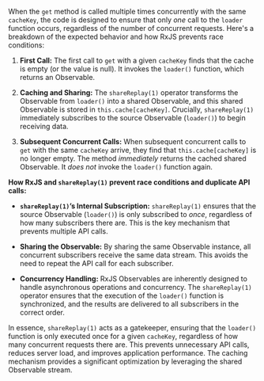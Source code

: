When the `get` method is called multiple times concurrently with the same `cacheKey`, the code is designed to ensure that only *one* call to the `loader` function occurs, regardless of the number of concurrent requests. Here's a breakdown of the expected behavior and how RxJS prevents race conditions:

1. **First Call:** The first call to `get` with a given `cacheKey` finds that the cache is empty (or the value is null). It invokes the `loader()` function, which returns an Observable.

2. **Caching and Sharing:** The `shareReplay(1)` operator transforms the Observable from `loader()` into a shared Observable, and this shared Observable is stored in `this.cache[cacheKey]`.  Crucially, `shareReplay(1)` immediately subscribes to the source Observable (`loader()`) to begin receiving data.

3. **Subsequent Concurrent Calls:** When subsequent concurrent calls to `get` with the same `cacheKey` arrive, they find that `this.cache[cacheKey]` is no longer empty. The method *immediately* returns the cached shared Observable. It *does not* invoke the `loader()` function again.

**How RxJS and `shareReplay(1)` prevent race conditions and duplicate API calls:**

* **`shareReplay(1)`’s Internal Subscription:** `shareReplay(1)` ensures that the source Observable (`loader()`) is only subscribed to *once*, regardless of how many subscribers there are. This is the key mechanism that prevents multiple API calls.

* **Sharing the Observable:** By sharing the same Observable instance, all concurrent subscribers receive the same data stream. This avoids the need to repeat the API call for each subscriber.

* **Concurrency Handling:** RxJS Observables are inherently designed to handle asynchronous operations and concurrency. The `shareReplay(1)` operator ensures that the execution of the `loader()` function is synchronized, and the results are delivered to all subscribers in the correct order.

In essence, `shareReplay(1)` acts as a gatekeeper, ensuring that the `loader()` function is only executed once for a given `cacheKey`, regardless of how many concurrent requests there are. This prevents unnecessary API calls, reduces server load, and improves application performance. The caching mechanism provides a significant optimization by leveraging the shared Observable stream.